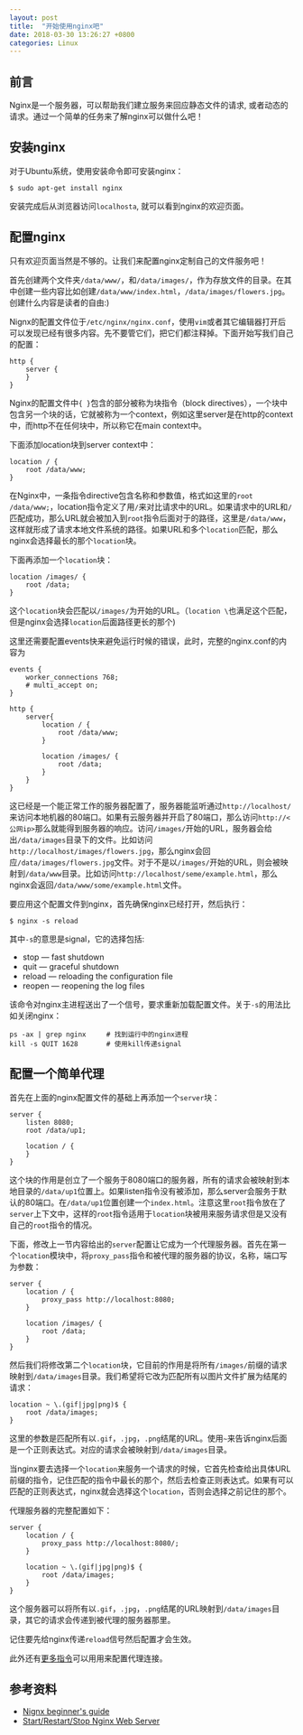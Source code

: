 ```yaml
---
layout: post
title:  "开始使用nginx吧"
date: 2018-03-30 13:26:27 +0800
categories: Linux
---
```


## 前言
Nginx是一个服务器，可以帮助我们建立服务来回应静态文件的请求, 或者动态的请求。通过一个简单的任务来了解nginx可以做什么吧！

## 安装nginx
对于Ubuntu系统，使用安装命令即可安装nginx：
```
$ sudo apt-get install nginx
```
安装完成后从浏览器访问`localhosta`, 就可以看到nginx的欢迎页面。

## 配置nginx
只有欢迎页面当然是不够的。让我们来配置nginx定制自己的文件服务吧！

首先创建两个文件夹`/data/www/`，和`/data/images/`，作为存放文件的目录。在其中创建一些内容比如创建`/data/www/index.html`，`/data/images/flowers.jpg`。创建什么内容是读者的自由:)

Nignx的配置文件位于`/etc/nginx/nginx.conf`，使用`vim`或者其它编辑器打开后可以发现已经有很多内容。先不要管它们，把它们都注释掉。下面开始写我们自己的配置：
```
http {
    server {
    }
}
```
Nginx的配置文件中`{ }`包含的部分被称为块指令（block directives），一个块中包含另一个块的话，它就被称为一个context，例如这里server是在http的context中，而http不在任何块中，所以称它在main context中。

下面添加location块到server context中：
```
location / {
    root /data/www;
}
```
在Nginx中，一条指令directive包含名称和参数值，格式如这里的`root /data/www;`，location指令定义了用`/`来对比请求中的URL。如果请求中的URL和`/`匹配成功，那么URL就会被加入到`root`指令后面对于的路径，这里是`/data/www`，这样就形成了请求本地文件系统的路径。如果URL和多个`location`匹配，那么nginx会选择最长的那个`location`块。

下面再添加一个`location`块：
```
location /images/ {
    root /data;
}
```
这个`location`块会匹配以`/images/`为开始的URL。（`location \`也满足这个匹配，但是nginx会选择`location`后面路径更长的那个)

这里还需要配置events快来避免运行时候的错误，此时，完整的nginx.conf的内容为
```
events {
    worker_connections 768;
    # multi_accept on;
}

http {
    server{
        location / {
            root /data/www;
        }

        location /images/ {
            root /data;
        }
    }
}
```
这已经是一个能正常工作的服务器配置了，服务器能监听通过`http://localhost/`来访问本地机器的80端口。如果有云服务器并开启了80端口，那么访问`http://<公网ip>`那么就能得到服务器的响应。访问`/images/`开始的URL，服务器会给出`/data/images`目录下的文件。比如访问`http://localhost/images/flowers.jpg`，那么nginx会回应`/data/images/flowers.jpg`文件。对于不是以`/images/`开始的URL，则会被映射到`/data/www`目录。比如访问`http://localhost/seme/example.html`，那么nginx会返回`/data/www/some/example.html`文件。

要应用这个配置文件到nginx，首先确保nginx已经打开，然后执行：
```
$ nginx -s reload
```
其中`-s`的意思是signal，它的选择包括:

* stop — fast shutdown
* quit — graceful shutdown
* reload — reloading the configuration file
* reopen — reopening the log files

该命令对nginx主进程送出了一个信号，要求重新加载配置文件。关于`-s`的用法比如关闭nginx：
```
ps -ax | grep nginx     # 找到运行中的nginx进程
kill -s QUIT 1628       # 使用kill传递signal
```

## 配置一个简单代理
首先在上面的nginx配置文件的基础上再添加一个`server`块：
```
server {
    listen 8080;
    root /data/up1;

    location / {
    }
}
```
这个块的作用是创立了一个服务于8080端口的服务器，所有的请求会被映射到本地目录的`/data/up1`位置上。如果listen指令没有被添加，那么server会服务于默认的80端口。在`/data/up1`位置创建一个`index.html`。注意这里`root`指令放在了`server`上下文中，这样的`root`指令适用于`location`块被用来服务请求但是又没有自己的`root`指令的情况。

下面，修改上一节内容给出的`server`配置让它成为一个代理服务器。首先在第一个`location`模块中，将`proxy_pass`指令和被代理的服务器的协议，名称，端口写为参数：
```
server {
    location / {
        proxy_pass http://localhost:8080;
    }

    location /images/ {
        root /data;
    }
}
```
然后我们将修改第二个`location`块，它目前的作用是将所有`/images/`前缀的请求映射到`/data/images`目录。我们希望将它改为匹配所有以图片文件扩展为结尾的请求：
```
location ~ \.(gif|jpg|png)$ {
    root /data/images;
}
```
这里的参数是匹配所有以`.gif`，`.jpg`，`.png`结尾的URL。使用`~`来告诉nginx后面是一个正则表达式。对应的请求会被映射到`/data/images`目录。

当nginx要去选择一个`location`来服务一个请求的时候，它首先检查给出具体URL前缀的指令，记住匹配的指令中最长的那个，然后去检查正则表达式。如果有可以匹配的正则表达式，nginx就会选择这个`location`，否则会选择之前记住的那个。

代理服务器的完整配置如下：
```
server {
    location / {
        proxy_pass http://localhost:8080/;
    }

    location ~ \.(gif|jpg|png)$ {
        root /data/images;
    }
}
```
这个服务器可以将所有以`.gif`，`.jpg`，`.png`结尾的URL映射到`/data/images`目录，其它的请求会传递到被代理的服务器那里。

记住要先给nginx传递`reload`信号然后配置才会生效。

此外还有[更多指令](http://nginx.org/en/docs/http/ngx_http_proxy_module.html)可以用用来配置代理连接。

## 参考资料
* [Nignx beginner's guide](http://nginx.org/en/docs/beginners_guide.html)
* [Start/Restart/Stop Nginx Web Server](https://www.cyberciti.biz/faq/nginx-restart-ubuntu-linux-command/)
